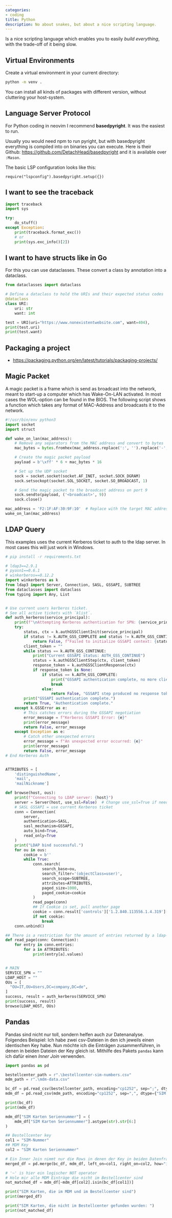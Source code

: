 ```yaml
---
categories:
- coding
title: Python
description: No about snakes, but about a nice scripting language.
---
```


Is a nice scripting language which enables you to easily _build everything_, with the trade-off of it being slow.

## Virtual Environments
Create a virtual environment in your current directory:
```bash
python -m venv .
```
You can install all kinds of packages with different version, without cluttering your host-system.

## Language Server Protocol
For Python coding in neovim I recommend **basedpyright**. It was the easiest to run.

Usually you would need npm to run pyright, but with basedpyright everything is compiled into on binaries you can execute.
Here is their Github: https://github.com/DetachHead/basedpyright and it is available over `:Mason`.

The basic LSP configuration looks like this:
```
require("lspconfig").basedpyright.setup({})
```

## I want to see the traceback 

``` python
import traceback
import sys

try:
    do_stuff()
except Exception:
    print(traceback.format_exc())
    # or
    print(sys.exc_info()[2])
```

## I want to have structs like in Go
For this you can use dataclasses. These convert a class by annotation into a dataclass.
```python
from dataclasses import dataclass

# Define a dataclass to hold the URIs and their expected status codes
@dataclass
class URI:
    uri: str
    want: int

test = URI(uri="https://www.nonexistentwebsite.com", want=404),
print(test.uri)
print(test.want)

```
## Packaging a project

- https://packaging.python.org/en/latest/tutorials/packaging-projects/

## Magic Packet
A magic packet is a frame which is send as broadcast into the network,
meant to start-up a computer which has Wake-On-LAN activated.
In most cases the WOL-option can be found in the BIOS.
The following script shows a function which takes any format of MAC-Address and broadcasts it to the network.
```python
#!/usr/bin/env python3
import socket
import struct

def wake_on_lan(mac_address):
    # Remove any separators from the MAC address and convert to bytes
    mac_bytes = bytes.fromhex(mac_address.replace(':', '').replace('-', ''))

    # Create the magic packet payload
    payload = b'\xff' * 6 + mac_bytes * 16

    # Set up the UDP socket
    sock = socket.socket(socket.AF_INET, socket.SOCK_DGRAM)
    sock.setsockopt(socket.SOL_SOCKET, socket.SO_BROADCAST, 1)

    # Send the magic packet to the broadcast address on port 9
    sock.sendto(payload, ('<broadcast>', 9))
    sock.close()

mac_address = 'F2:1F:AF:30:9F:10'  # Replace with the target MAC address
wake_on_lan(mac_address)
```

## LDAP Query
This examples uses the current Kerberos ticket to auth to the ldap server.
In most cases this will just work in Windows.
```python
# pip install -r requirements.txt

# ldap3==2.9.1
# pyasn1==0.6.1
# winkerberos==0.12.2
import winkerberos as k
from ldap3 import Server, Connection, SASL, GSSAPI, SUBTREE
from dataclasses import dataclass
from typing import Any, List


# Use current users kerberos ticket.
# See all active tickets with `klist`.
def auth_kerberos(service_principal):
    print(f"\nAttempting Kerberos authentication for SPN: {service_principal}")
    try:
        status, ctx = k.authGSSClientInit(service_principal)
        if status != k.AUTH_GSS_COMPLETE and status != k.AUTH_GSS_CONTINUE:
            return False, f"Failed to initialize GSSAPI context: {status}"
        client_token = ""
        while status == k.AUTH_GSS_CONTINUE:
            print("Current GSSAPI status: AUTH_GSS_CONTINUE")
            status = k.authGSSClientStep(ctx, client_token)
            response_token = k.authGSSClientResponse(ctx)
            if response_token is None:
                if status == k.AUTH_GSS_COMPLETE:
                    print("GSSAPI authentication complete, no more client response needed.")
                    break
                else:
                    return False, "GSSAPI step produced no response token."
        print("GSSAPI authentication complete.")
        return True, "Authentication complete."
    except k.GSSError as e:
        # This catches errors during the GSSAPI negotiation
        error_message = f"Kerberos GSSAPI Error: {e}"
        print(error_message)
        return False, error_message
    except Exception as e:
        # Catch other unexpected errors
        error_message = f"An unexpected error occurred: {e}"
        print(error_message)
        return False, error_message
# End Kerberos Auth


ATTRIBUTES = [
    'distinguishedName',
    'mail',
    'mailNickname']

def browse(host, ous):
    print(f"Connecting to LDAP server: {host}")
    server = Server(host, use_ssl=False)  # Change use_ssl=True if needed
    # SASL GSSAPI = use current Kerberos ticket
    conn = Connection(
        server,
        authentication=SASL,
        sasl_mechanism=GSSAPI,
        auto_bind=True,
        read_only=True
    )
    print("LDAP bind successful.")
    for ou in ous:
        cookie = b''
        while True:
            conn.search(
                search_base=ou,
                search_filter='(objectClass=user)',
                search_scope=SUBTREE,
                attributes=ATTRIBUTES,
                paged_size=1000,
                paged_cookie=cookie
            )
            read_page(conn)
            ## If Cookie is set, pull another page
            cookie = conn.result['controls']['1.2.840.113556.1.4.319']['value']['cookie']
            if not cookie:
                break
    conn.unbind()

## There is a restriction for the amount of entries returned by a ldap-request
def read_page(conn: Connection):
    for entry in conn.entries:
        for a in ATTRIBUTES:
            print(entry[a].values)


# MAIN
SERVICE_SPN = ""
LDAP_HOST = ""
OUs = [
  "OU=IT,OU=Users,DC=company,DC=de",
]
success, result = auth_kerberos(SERVICE_SPN)
print(success, result)
browse(LDAP_HOST, OUs)
```

## Pandas
Pandas sind nicht nur toll, sondern helfen auch zur Datenanalyse. Folgendes Beispiel: Ich habe zwei csv-Dateien in den ich jeweils einen identischen Key habe.
Nun möchte ich die Einträgen zusammenführen, in denen in beiden Dateien der Key gleich ist. Mithilfe des Pakets `pandas` kann ich dafür einen _Inner Join_ verwenden.
```python
import pandas as pd

bestellcenter_path = r".\bestellcenter-sim-numbers.csv"
mdm_path = r".\mdm-data.csv"

bc_df = pd.read_csv(bestellcenter_path, encoding="cp1252", sep=";", dtype={"SIM-Nummer": str})
mdm_df = pd.read_csv(mdm_path, encoding="cp1252", sep=",", dtype={"SIM Karten Seriennummer": str})

print(bc_df)
print(mdm_df)

mdm_df["SIM Karten Seriennummer"] = (
    mdm_df["SIM Karten Seriennummer"].astype(str).str[6:]
)

## Bestellcenter key
col1 = "SIM-Nummer"
## MDM Key
col2 = "SIM Karten Seriennummer"

# Ein Inner Join nimmt nur die Rows in denen der Key in beiden Datenframes gleich ist
merged_df = pd.merge(bc_df, mdm_df, left_on=col1, right_on=col2, how="inner")

# '~' is hier ein logischer NOT operator
# Hole mir alle MDM Einträge die nicht im Bestellcenter sind
not_matched_df = mdm_df[~mdm_df[col2].isin(bc_df[col1])]

print("SIM Karten, die im MDM und im Bestellcenter sind")
print(merged_df)

print("SIM Karten, die nicht im Bestellcenter gefunden wurden: ")
print(not_matched_df)

```


